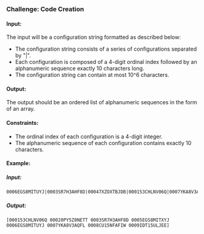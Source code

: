 ### Challenge: Code Creation

#### Input:

The input will be a configuration string formatted as described below:

- The configuration string consists of a series of configurations separated by "|".
- Each configuration is composed of a 4-digit ordinal index followed by an alphanumeric sequence exactly 10 characters long.
- The configuration string can contain at most 10^6 characters.

#### Output:

The output should be an ordered list of alphanumeric sequences in the form of an array.

#### Constraints:

- The ordinal index of each configuration is a 4-digit integer.
- The alphanumeric sequence of each configuration contains exactly 10 characters.

#### Example:

##### Input:
```
0006EGS8MITUYJ|0003SR7H3AHF8D|00047XZOXTBJDB|000153CHLNV06Q|0007YKA8V3AQFL|0008CU15NFAFIW|0009IDT15ULJEE|00020PY5Z0NETT
```

##### Output:
```
[000153CHLNV06Q 00020PY5Z0NETT 0003SR7H3AHF8D 0005EGS8MITXYJ 0006EGS8MITUYJ 0007YKA8V3AQFL 0008CU15NFAFIW 0009IDT15ULJEE]
```
